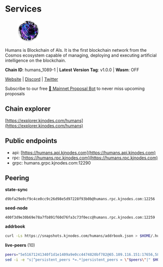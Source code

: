 # Services

<figure><img src="https://raw.githubusercontent.com/kj89/cosmos-images/main/logos/humans.png" alt=""><figcaption></figcaption></figure>

Humans is Blockchain of AIs. It is the first blockchain network  from the Cosmos ecosystem capable of managing, deploying and  executing artificial intelligence on the blockchain.

**Chain ID**: humans_1089-1 | **Latest Version Tag**: v1.0.0 | **Wasm**: OFF

[Website](https://humans.ai) | [Discord](https://discord.gg/humansdotai) | [Twitter](https://twitter.com/humansdotai)



Subscribe to our free [🤖 Mainnet Proposal Bot](https://t.me/kjnodes_proposal_bot) to never miss upcoming proposals


## Chain explorer
[https://explorer.kjnodes.com/humans](https://explorer.kjnodes.com/humans)

## Public endpoints

* api: [https://humans.api.kjnodes.com](https://humans.api.kjnodes.com)
* rpc: [https://humans.rpc.kjnodes.com](https://humans.rpc.kjnodes.com)
* grpc: humans.grpc.kjnodes.com:12290

## Peering

**state-sync**

```text
d9bfa29e0cf9c4ce0cc9c26d98e5d97228f93b0b@humans.rpc.kjnodes.com:12256
```

**seed-node**

```text
400f3d9e30b69e78a7fb891f60d76fa3c73f0ecc@humans.rpc.kjnodes.com:12259
```

**addrbook**
```bash
curl -Ls https://snapshots.kjnodes.com/humans/addrbook.json > $HOME/.humansd/config/addrbook.json
```

**live-peers** (10)
```bash
peers="5e51671241340f1d1e1409a9e0cc4474820bf782@65.109.116.151:17656,5889ea00677d3ffa998a18c59f99a23632190c8d@65.109.95.26:33656,9a4c00c2d3bb30204561dbe7d6cb7d1a7ff9880b@65.108.213.235:26656,93f4b883a14bac52c5a5436b0577d084ffc2c0f5@38.146.3.143:18456,44deaab1264724b6e98ee3882dc2fe19defe033c@135.181.156.110:26656,6d10dcac248d28e8c445841db51f34f9c26442c2@88.217.142.187:29001,974912ea6ac97594b51875985684533c21d879c2@185.252.232.85:26656,f9344349e8435362bc7f21f67b9b61d2f1d6891b@152.32.174.173:26656,d70c9343af28023a78aceb653e885666c12fec3b@138.201.121.185:26687,d9bfa29e0cf9c4ce0cc9c26d98e5d97228f93b0b@65.109.88.38:12256"
sed -i -e "s|^persistent_peers *=.*|persistent_peers = \"$peers\"|" $HOME/.humansd/config/config.toml
```
